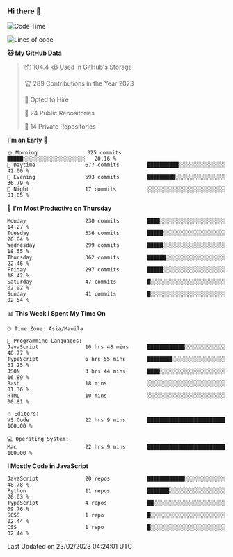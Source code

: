 ### Hi there 👋

<!--START_SECTION:waka-->
![Code Time](http://img.shields.io/badge/Code%20Time-102%20hrs%2058%20mins-blue)

![Lines of code](https://img.shields.io/badge/From%20Hello%20World%20I%27ve%20Written-8.2%20million%20lines%20of%20code-blue)

**🐱 My GitHub Data** 

> 📦 104.4 kB Used in GitHub's Storage 
 > 
> 🏆 289 Contributions in the Year 2023
 > 
> 💼 Opted to Hire
 > 
> 📜 24 Public Repositories 
 > 
> 🔑 14 Private Repositories 
 > 
**I'm an Early 🐤** 

```text
🌞 Morning                325 commits         █████░░░░░░░░░░░░░░░░░░░░   20.16 % 
🌆 Daytime                677 commits         ██████████░░░░░░░░░░░░░░░   42.00 % 
🌃 Evening                593 commits         █████████░░░░░░░░░░░░░░░░   36.79 % 
🌙 Night                  17 commits          ░░░░░░░░░░░░░░░░░░░░░░░░░   01.05 % 
```
📅 **I'm Most Productive on Thursday** 

```text
Monday                   230 commits         ████░░░░░░░░░░░░░░░░░░░░░   14.27 % 
Tuesday                  336 commits         █████░░░░░░░░░░░░░░░░░░░░   20.84 % 
Wednesday                299 commits         █████░░░░░░░░░░░░░░░░░░░░   18.55 % 
Thursday                 362 commits         ██████░░░░░░░░░░░░░░░░░░░   22.46 % 
Friday                   297 commits         █████░░░░░░░░░░░░░░░░░░░░   18.42 % 
Saturday                 47 commits          █░░░░░░░░░░░░░░░░░░░░░░░░   02.92 % 
Sunday                   41 commits          █░░░░░░░░░░░░░░░░░░░░░░░░   02.54 % 
```


📊 **This Week I Spent My Time On** 

```text
🕑︎ Time Zone: Asia/Manila

💬 Programming Languages: 
JavaScript               10 hrs 48 mins      ████████████░░░░░░░░░░░░░   48.77 % 
TypeScript               6 hrs 55 mins       ████████░░░░░░░░░░░░░░░░░   31.25 % 
JSON                     3 hrs 44 mins       ████░░░░░░░░░░░░░░░░░░░░░   16.89 % 
Bash                     18 mins             ░░░░░░░░░░░░░░░░░░░░░░░░░   01.36 % 
HTML                     10 mins             ░░░░░░░░░░░░░░░░░░░░░░░░░   00.81 % 

🔥 Editors: 
VS Code                  22 hrs 9 mins       █████████████████████████   100.00 % 

💻 Operating System: 
Mac                      22 hrs 9 mins       █████████████████████████   100.00 % 
```

**I Mostly Code in JavaScript** 

```text
JavaScript               20 repos            ████████████░░░░░░░░░░░░░   48.78 % 
Python                   11 repos            ███████░░░░░░░░░░░░░░░░░░   26.83 % 
TypeScript               4 repos             ██░░░░░░░░░░░░░░░░░░░░░░░   09.76 % 
SCSS                     1 repo              █░░░░░░░░░░░░░░░░░░░░░░░░   02.44 % 
CSS                      1 repo              █░░░░░░░░░░░░░░░░░░░░░░░░   02.44 % 
```




 Last Updated on 23/02/2023 04:24:01 UTC
<!--END_SECTION:waka-->
